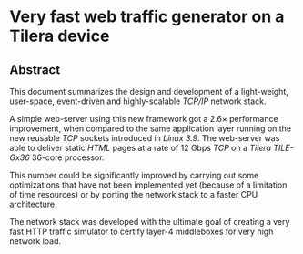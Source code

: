 # Very fast web traffic generator on a Tilera device

## Abstract

This document summarizes the design and development of a light-weight,
user-space, event-driven and highly-scalable *TCP/IP* network stack.

A simple web-server using this new framework got a 2.6× performance
improvement, when compared to the same application layer running on the new
reusable *TCP* sockets introduced in *Linux 3.9*. The web-server was able to
deliver static *HTML* pages at a rate of 12 Gbps *TCP* on a *Tilera TILE-Gx36*
36-core processor.

This number could be significantly improved by carrying out some optimizations 
that have not been implemented yet (because of a limitation of time resources)
or by porting the network stack to a faster CPU architecture.

The network stack was developed with the ultimate goal of creating a very fast
HTTP traffic simulator to certify layer-4 middleboxes for very high network
load.
